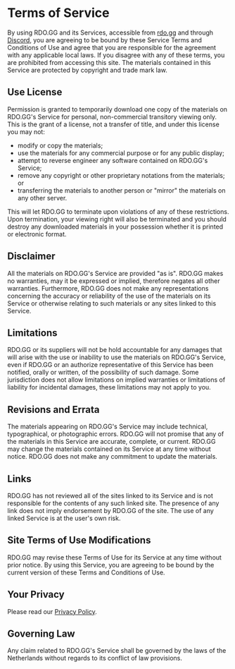 # Terms of Service

By using RDO.GG and its Services, accessible from [rdo.gg](https://rdo.gg/) and through [Discord](https://discord.com/), you are agreeing to be bound by these Service Terms and Conditions of Use and agree
that you are responsible for the agreement with any applicable local laws. If you disagree with any of these terms, you are prohibited from accessing this site. The materials contained in this
Service are protected by copyright and trade mark law.

## Use License

Permission is granted to temporarily download one copy of the materials on RDO.GG's Service for personal, non-commercial transitory viewing only. This is the grant of a license, not a
transfer of title, and under this license you may not:

- modify or copy the materials;
- use the materials for any commercial purpose or for any public display;
- attempt to reverse engineer any software contained on RDO.GG's Service;
- remove any copyright or other proprietary notations from the materials; or
- transferring the materials to another person or "mirror" the materials on any other server.

This will let RDO.GG to terminate upon violations of any of these restrictions. Upon termination, your viewing right will also be terminated and you should destroy any downloaded materials in
your possession whether it is printed or electronic format.

## Disclaimer

All the materials on RDO.GG's Service are provided "as is". RDO.GG makes no warranties, may it be expressed or implied, therefore negates all other warranties. Furthermore,
RDO.GG does not make any representations concerning the accuracy or reliability of the use of the materials on its Service or otherwise relating to such materials or any sites linked to this
Service.

## Limitations

RDO.GG or its suppliers will not be hold accountable for any damages that will arise with the use or inability to use the materials on RDO.GG's Service, even if RDO.GG or an
authorize representative of this Service has been notified, orally or written, of the possibility of such damage. Some jurisdiction does not allow limitations on implied warranties or limitations of
liability for incidental damages, these limitations may not apply to you.

## Revisions and Errata

The materials appearing on RDO.GG's Service may include technical, typographical, or photographic errors. RDO.GG will not promise that any of the materials in this Service are
accurate, complete, or current. RDO.GG may change the materials contained on its Service at any time without notice. RDO.GG does not make any commitment to update the materials.

## Links

RDO.GG has not reviewed all of the sites linked to its Service and is not responsible for the contents of any such linked site. The presence of any link does not imply endorsement by
RDO.GG of the site. The use of any linked Service is at the user's own risk.

## Site Terms of Use Modifications

RDO.GG may revise these Terms of Use for its Service at any time without prior notice. By using this Service, you are agreeing to be bound by the current version of these
Terms and Conditions of Use.

## Your Privacy

Please read our [Privacy Policy](./privacy-policy).

## Governing Law

Any claim related to RDO.GG's Service shall be governed by the laws of the Netherlands without regards to its conflict of law provisions.
